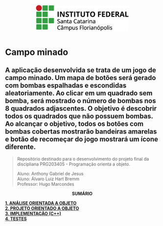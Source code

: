 <div align="center">
    <img src="images/ifsc-logo.png" 
         width="60%" 
         style="padding: 10px">
</div>

# Campo minado

##  A aplicação desenvolvida se trata de um jogo de campo minado. Um mapa de botões será gerado com bombas espalhadas e escondidas aleatoriamente. Ao clicar em um quadrado sem bomba, será mostrado o número de bombas nos 8 quadrados adjascentes. O objetivo é descobrir todos os quadrados que não possuem bombas. Ao alcançar o objetivo, todos os botões  com bombas cobertas mostrarão bandeiras amarelas e botão de recomeçar do jogo mostrará um ícone diferente.

> Repositório destinado para o desenvolvimento do projeto final da discipliana PRG203405 - Programação orienta a objeto.  
> 
> Aluno: Anthony Gabriel de Jesus  
> Aluno: Álvaro Luiz Hart Bremm  
> Professor: Hugo Marcondes

<p align=center><strong>SUMÁRIO</strong></p>

[**1. ANÁLISE ORIENTADA A OBJETO**](./analise.md)<br>
[**2. PROJETO ORIENTADO A OBJETO**](./projeto.md)<br>
[**3. IMPLEMENTAÇÃO (C++)**](./implementacao.md)<br>
[**4. TESTES**](./testes.md)<br>
